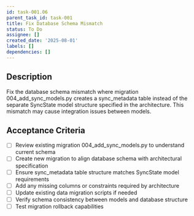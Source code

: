 ```yaml
---
id: task-001.06
parent_task_id: task-001
title: Fix Database Schema Mismatch
status: To Do
assignee: []
created_date: '2025-08-01'
labels: []
dependencies: []
---
```


## Description

Fix the database schema mismatch where migration 004_add_sync_models.py creates a sync_metadata table instead of the separate SyncState model structure specified in the architecture. This mismatch may cause integration issues between models.

## Acceptance Criteria

- [ ] Review existing migration 004_add_sync_models.py to understand current schema
- [ ] Create new migration to align database schema with architectural specification
- [ ] Ensure sync_metadata table structure matches SyncState model requirements
- [ ] Add any missing columns or constraints required by architecture
- [ ] Update existing data migration scripts if needed
- [ ] Verify schema consistency between models and database structure
- [ ] Test migration rollback capabilities
